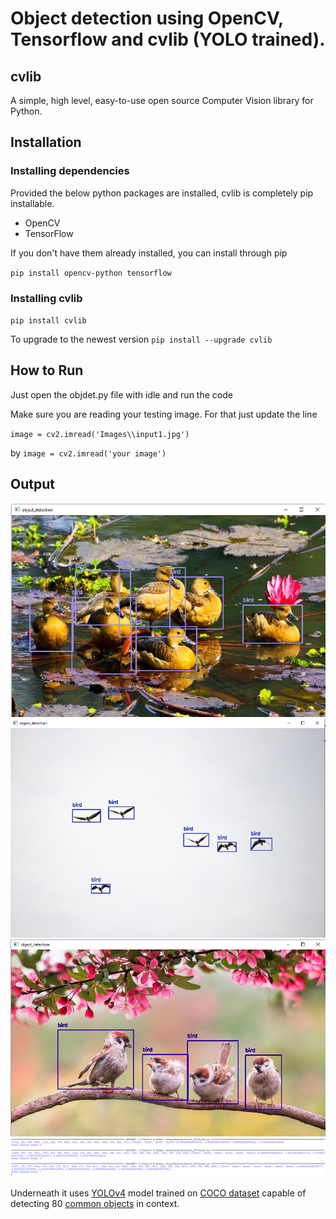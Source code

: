 # Object detection using OpenCV, Tensorflow and cvlib (YOLO trained). 
## cvlib
A simple, high level, easy-to-use open source Computer Vision library for Python.

## Installation

### Installing dependencies

Provided the below python packages are installed, cvlib is completely pip installable.

* OpenCV
* TensorFlow

If you don't have them already installed, you can install through pip

`pip install opencv-python tensorflow` 


### Installing cvlib

`pip install cvlib`

To upgrade to the newest version
`pip install --upgrade cvlib`


## How to Run

Just open the objdet.py file with idle and run the code

Make sure you are reading your testing image. For that just update the line

`image = cv2.imread('Images\\input1.jpg')`

by `image = cv2.imread('your image')` 

## Output

![](Images/output1.PNG)
![](Images/output2.png)
![](Images/output3.png)
![](Images/output_count.png)
 
Underneath it uses [YOLOv4](https://github.com/AlexeyAB/darknet) model trained on [COCO dataset](http://cocodataset.org/) capable of detecting 80 [common objects](https://github.com/arunponnusamy/object-detection-opencv/blob/master/yolov3.txt) in context.

